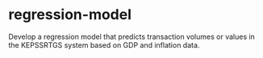 # regression-model
 Develop a regression model that predicts transaction volumes or values in the KEPSSRTGS system based on GDP and inflation data.
